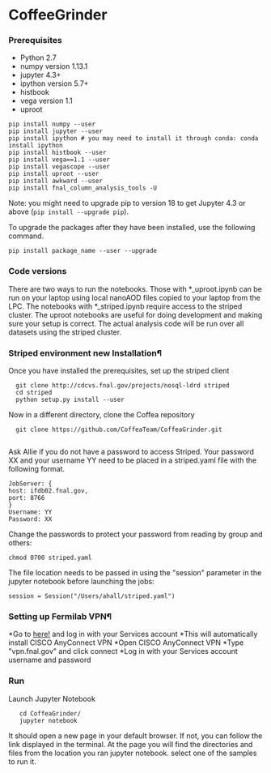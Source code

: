 # CoffeeGrinder
### Prerequisites

* Python 2.7
* numpy version 1.13.1 
* jupyter 4.3+   
* ipython version 5.7+  
* histbook     
* vega version 1.1 
* uproot 

```
pip install numpy --user
pip install jupyter --user
pip install ipython # you may need to install it through conda: conda install ipython
pip install histbook --user
pip install vega==1.1 --user
pip install vegascope --user
pip install uproot --user
pip install awkward --user
pip install fnal_column_analysis_tools -U
```
Note: you might need to upgrade pip to version 18 to get Jupyter 4.3 or above  (`pip install --upgrade pip`). 

To upgrade the packages after they have been installed, use the following command.
```
pip install package_name --user --upgrade
```

### Code versions
There are two ways to run the notebooks. Those with *_uproot.ipynb can be run on your laptop using local nanoAOD files copied to your laptop from the LPC. The notebooks with *_striped.ipynb require access to the striped cluster. The uproot notebooks are useful for doing development and making sure your setup is correct. The actual analysis code will be run over all datasets using the striped cluster. 

### Striped environment new Installation¶

Once you have installed the prerequisites, set up the striped client
```
  git clone http://cdcvs.fnal.gov/projects/nosql-ldrd striped     
  cd striped
  python setup.py install --user 
```

Now in a different directory, clone the Coffea repository
```
  git clone https://github.com/CoffeaTeam/CoffeaGrinder.git
  
 ```
 
 Ask Allie if you do not have a password to access Striped. Your password XX and your username YY need to be placed in a striped.yaml file with the following format. 
 ```
 JobServer: {
 host: ifdb02.fnal.gov,
 port: 8766
 }
 Username: YY
 Password: XX
 ```
 
 Change the passwords to protect your password from reading by group and others:
 ```
 chmod 0700 striped.yaml
 ```
 
 The file location needs to be passed in using the "session" parameter in the jupyter notebook before launching the jobs:
 ```
 session = Session("/Users/ahall/striped.yaml")

 ```
### Setting up Fermilab VPN¶

*Go to [here!](https://vpn.fnal.gov) and log in with your Services account 
    *This will automatically install CISCO AnyConnect VPN 
*Open CISCO AnyConnect VPN
*Type "vpn.fnal.gov" and click connect
*Log in with your Services account username and password


### Run
Launch Jupyter Notebook
```
   cd CoffeaGrinder/
   jupyter notebook
```
It should open a new page in your default browser. If not, you can follow the link displayed in the terminal.  At the page you will find the directories and files from the location you ran jupyter notebook. select one of the samples to run it.


